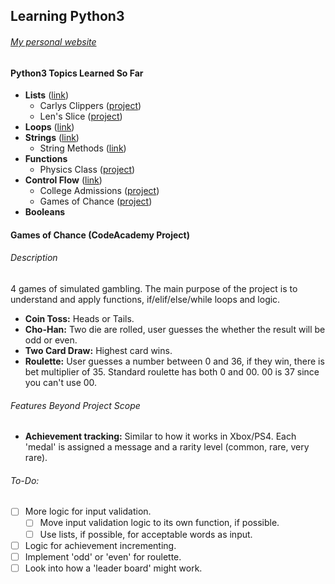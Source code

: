 ## Learning Python3
###### [My personal website](https://www.kennethlacroix.me)


#### Python3 Topics Learned So Far ####

- **Lists** ([link](lists.py))
  - Carlys Clippers ([project](projects/carlys_clippers.py))
  - Len's Slice ([project](projects/lens_slice.py))
- **Loops** ([link](loops.py))
- **Strings** ([link](strings.py))
  - String Methods ([link](string_methods.py))
- **Functions**
  - Physics Class ([project](projects/physics_class.py))
- **Control Flow** ([link](control-flow/))
  - College Admissions ([project](projects/control_flow.py))
  - Games of Chance ([project](projects/games_of_chance.py))
- **Booleans**

#### Games of Chance (CodeAcademy Project)

###### Description

4 games of simulated gambling. The main purpose of the project is to understand
and apply functions, if/elif/else/while loops and logic.

- **Coin Toss:** Heads or Tails.
- **Cho-Han:** Two die are rolled, user guesses the whether the result will be
odd or even.
- **Two Card Draw:** Highest card wins.
- **Roulette:** User guesses a number between 0 and 36, if they win, there is bet
multiplier of 35. Standard roulette has both 0 and 00. 00 is 37 since you can't
use 00.

###### Features Beyond Project Scope

- **Achievement tracking:** Similar to how it works in Xbox/PS4. Each 'medal'
is assigned a message and a rarity level (common, rare, very rare).

###### To-Do:

- [ ] More logic for input validation.
  - [ ] Move input validation logic to its own function, if possible.
  - [ ] Use lists, if possible, for acceptable words as input.
- [ ] Logic for achievement incrementing.
- [ ] Implement 'odd' or 'even' for roulette.
- [ ] Look into how a 'leader board' might work.
